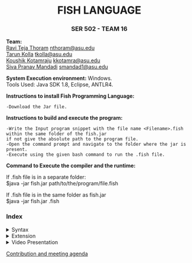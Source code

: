 
 <h1 align="center"> FISH LANGUAGE </h1>  
 <h3 align="center"> SER 502 - TEAM 16 </h3> 

 **Team:** <br> [Ravi Teja Thoram](https://github.com/ravitejathoram)  nthoram@asu.edu<br>
 [Tarun Kolla](https://github.com/tarunkolla) tkolla@asu.edu<br>
 [Koushik Kotamraju](https://github.com/koushik1610) kkotamra@asu.edu<br>
 [Siva Pranav Mandadi](https://github.com/mspranav)  smandad1@asu.edu<br>

 **System Execution environment:** Windows.<br>
 Tools Used: Java SDK 1.8, Eclipse, ANTLR4.<br>

 **Instructions to install Fish Programming Language:**<br>
 
    -Download the Jar file.
 
 **Instructions to build and execute the program:**<br>

    -Write the Input program snippet with the file name <Filename>.fish within the same folder of the fish.jar
    if not give the absolute path to the program file.
    -Open the command prompt and navigate to the folder where the jar is present.
    -Execute using the given bash command to run the .fish file. 
 
 **Command to Execute the compiler and the runtime:**<br>

  If .fish file is in a separate folder:<br>
  $java -jar fish.jar path/to/the/program/file.fish 

  If .fish file is in the same folder as fish.jar<br>
  $java -jar fish.jar <filename>.fish


<h3>Index </h3>

 <details>
 <summary>Syntax</summary>
 <p>xyz</p>
 </details>
 
  <details>
 <summary>Extension</summary>
 <p>xyz</p>
 </details>
 
<details>
 <summary>Video Presentation</summary>
 <p>xyz</p>
 </details>

 [Contribution and meeting agenda](doc/contribution.txt) 

